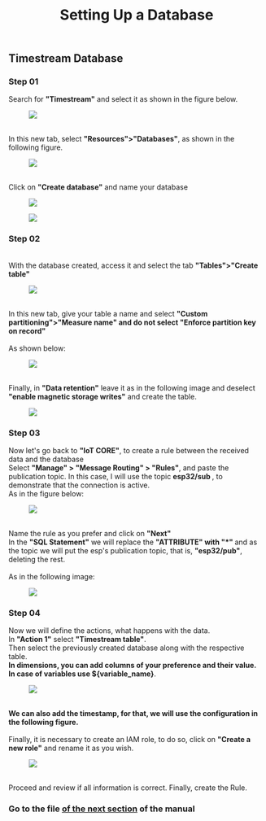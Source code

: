 <!DOCTYPE html>
<html lang="en-US">
<head>
<meta charset="UTF-8">
</head>
<body>
<header>
  <h1>Setting Up a Database</h1>
</header>
<main>
  <section>
    <h2>Timestream Database</h2>
    <article>
      <h3>Step 01</h3>
      <p>
       Search for <strong>"Timestream"</strong> and select it as shown in the figure below.<br>
        <figure>
          <img src="https://github.com/Thiago5B/Projeto_IoT-SE/blob/main/img/db_1.png">
        </figure>
        <br>In this new tab, select <strong>"Resources">"Databases"</strong>, as shown in the following figure.
        <figure>
          <img src="https://github.com/Thiago5B/Projeto_IoT-SE/blob/main/img/db_2.png">
        </figure>
        <br>Click on <strong>"Create database"</strong> and name your database<br>
        <figure>
          <img src="https://github.com/Thiago5B/Projeto_IoT-SE/blob/main/img/db_3.png">
        </figure>
        <figure>
          <img src="https://github.com/Thiago5B/Projeto_IoT-SE/blob/main/img/db_4.png">
        </figure>
      </p>
    </article>
    <article>
      <h3>Step 02</h3>
      <p>
       <br>With the database created, access it and select the tab <strong>"Tables">"Create table"</strong><br>
        <figure>
          <img src="https://github.com/Thiago5B/Projeto_IoT-SE/blob/main/img/db_5.png">
        </figure> 
       <br>In this new tab, give your table a name and select <strong>"Custom partitioning">"Measure name" and do not select "Enforce partition key on record"</strong><br>
        <br>As shown below:<br>
        <figure>
        <img src="https://github.com/Thiago5B/Projeto_IoT-SE/blob/main/img/db_6.png">
        </figure>
        <br>Finally, in <strong>"Data retention"</strong> leave it as in the following image and deselect <strong>"enable magnetic storage writes"</strong> and create the table.<br>
        <figure>
        <img src="https://github.com/Thiago5B/Projeto_IoT-SE/blob/main/img/db_7.png">
        </figure>
      </p>
      <h3>Step 03</h3>
      <p>
        Now let's go back to <strong>"IoT CORE"</strong>, to create a rule between the received data and the database<br> 
        Select <strong>"Manage" > "Message Routing" > "Rules"</strong>, and paste the publication topic. In this case, I will use the topic <strong> esp32/sub </strong>, to demonstrate that the connection is active. <br>
        As in the figure below:
        <figure>
        <img src="https://github.com/Thiago5B/Projeto_IoT-SE/blob/main/img/db_8.png">
        </figure>
        <br>Name the rule as you prefer and click on <strong> "Next"</strong> 
        <br> In the <strong>"SQL Statement"</strong> we will replace the <strong>"ATTRIBUTE" with "*" </strong> and as the topic we will put the esp's publication topic, that is, <strong>"esp32/pub"</strong>, deleting the rest.<br>
        <br>As in the following image:<br>
        <figure>
        <img src="https://github.com/Thiago5B/Projeto_IoT-SE/blob/main/img/db_9.png">
        </figure>
      </p>
      <h3>Step 04</h3>
      <p>
        Now we will define the actions, what happens with the data.
        <br> In <strong>"Action 1"</strong> select <strong>"Timestream table"</strong>.
        <br>Then select the previously created database along with the respective table.
        <br><strong> In dimensions, you can add columns of your preference and their value.<br> In case of variables use ${variable_name}</strong>.<br>
        <figure>
        <img src="https://github.com/Thiago5B/Projeto_IoT-SE/blob/main/img/db_10.png">
        </figure><br>
        <strong> We can also add the timestamp, for that, we will use the configuration in the following figure. </strong> <br>
        <br> Finally, it is necessary to create an IAM role, to do so, click on <strong>"Create a new role"</strong> and rename it as you wish.<br>
        <figure>
        <img src="https://github.com/Thiago5B/Projeto_IoT-SE/blob/main/img/db_11.png">
        </figure><br>
     Proceed and review if all information is correct. Finally, create the Rule.        
      </p>
    </article>
    <h3>Go to the file <a href=""><strong> of the next section</a></strong> of the manual</h3>
  </section>
</main>
</body>
</html>
